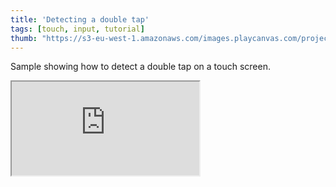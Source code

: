 ```yaml
---
title: 'Detecting a double tap'
tags: [touch, input, tutorial]
thumb: "https://s3-eu-west-1.amazonaws.com/images.playcanvas.com/projects/12/436531/38B52B-image-75.jpg"
---
```


Sample showing how to detect a double tap on a touch screen.

<div className="iframe-container">
    <iframe src="https://playcanv.as/p/adm70VcR/" title="Detecting a double tap" allow="camera; microphone; xr-spatial-tracking; fullscreen" allowfullscreen></iframe>
</div>
